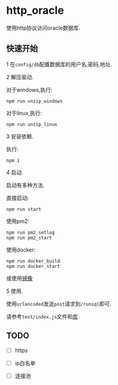 # http_oracle

使用http协议访问oracle数据库.

## 快速开始

1 在`config/db`配置数据库的用户名,密码,地址.

2 解压驱动.

对于windows,执行:

```shell
npm run unzip_windows
```

对于linux,执行:

```shell
npm run unzip_linux
```

3 安装依赖.

执行:

```shell
npm i
```

4 启动.

启动有多种方法.

直接启动:

```shell
npm run start
```

使用pm2:

```shell
npm run pm2_setlog
npm run pm2_start
```

使用docker:

```shell
npm run docker_build
npm run docker_start
```

或使用[镜像](https://hub.docker.com/r/lsby/http_oracle)

5 使用.

使用`urlencoded`发送`post`请求到`/runsql`即可.

请参考`test/index.js`文件和[库](https://www.npmjs.com/package/oracledb)

## TODO

- [ ] https
- [ ] ip白名单
- [ ] 连接池

